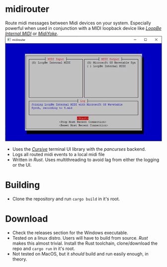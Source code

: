 # midirouter 
Route midi messages between Midi devices on your system. Especially powerful when used in conjunction with a MIDI loopback device like [*LoopBe Internal MIDI*](https://www.nerds.de/en/loopbe1.html) or [*MidiYoke*](http://www.midiox.com/index.htm?http://www.midiox.com/myoke.htm).
![screenshot](screenshot.png)
* Uses the [*Cursive*](https://github.com/Gyscos/Cursive) terminal UI library with the *pancurses* backend.
* Logs all routed midi events to a local midi file 
* Written in *Rust*. Uses multithreading to avoid lag from either the logging or the UI.

# Building
* Clone the repository and run `cargo build` in it's root.

# Download
* Check the releases section for the Windows executable.
* Tested on a linux distro. Users will have to build from source. *Rust* makes this almost trivial. Install the Rust toolchain, clone/download the repo and `cargo run` in it's root.
* Not tested on MacOS, but it *should* build and run easily enough, in theory.
